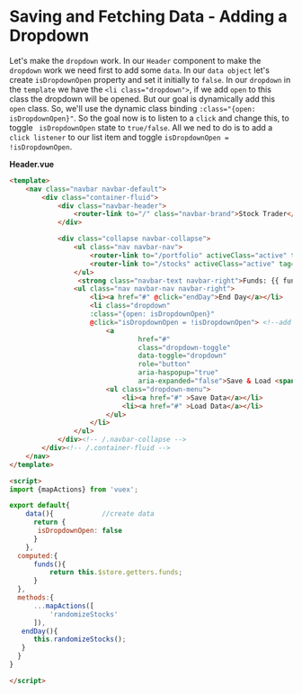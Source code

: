 # Saving and Fetching Data - Adding a Dropdown

Let's make the `dropdown` work. In our `Header` component to make the `dropdown` work we need first to add some `data`. In our `data object` let's create `isDropdownOpen` property and set it initially to `false`. In our `dropdown` in the `template` we have the `<li class="dropdown">`, if we add `open` to this class the dropdown will be opened. But our goal is dynamically add this `open` class. So, we'll use the dynamic class binding `:class="{open: isDropdownOpen}"`. So the goal now is to listen to a `click` and change this, to toggle ` isDropdownOpen` state to `true/false`. All we ned to do is to add a `click listener` to our list item  and toggle `isDropdownOpen = !isDropdownOpen`.

**Header.vue**
```html
<template>
    <nav class="navbar navbar-default">
        <div class="container-fluid">
            <div class="navbar-header">
                <router-link to="/" class="navbar-brand">Stock Trader</router-link>
            </div>

            <div class="collapse navbar-collapse">
                <ul class="nav navbar-nav">
                    <router-link to="/portfolio" activeClass="active" tag="li"><a>Portfolio</a></router-link>
                    <router-link to="/stocks" activeClass="active" tag="li"><a>Stocks</a></router-link>
                </ul>
                 <strong class="navbar-text navbar-right">Funds: {{ funds | currency }}</strong>
                <ul class="nav navbar-nav navbar-right">
                    <li><a href="#" @click="endDay">End Day</a></li>
                    <li class="dropdown" 
                    :class="{open: isDropdownOpen}"
                    @click="isDropdownOpen = !isDropdownOpen"> <!--add dynamic class, add a click listner-->
                        <a
                                href="#"
                                class="dropdown-toggle"
                                data-toggle="dropdown"
                                role="button"
                                aria-haspopup="true"
                                aria-expanded="false">Save & Load <span class="caret"></span></a>
                        <ul class="dropdown-menu">
                            <li><a href="#" >Save Data</a></li>
                            <li><a href="#" >Load Data</a></li>
                        </ul>
                    </li>
                </ul>
            </div><!-- /.navbar-collapse -->
        </div><!-- /.container-fluid -->
    </nav>
</template>

<script>
import {mapActions} from 'vuex'; 

export default{
    data(){            //create data
      return {
       isDropdownOpen: false
      }
    },
  computed:{
      funds(){
          return this.$store.getters.funds; 
      }
  },
  methods:{     
      ...mapActions([
          'randomizeStocks'
      ]),     
   endDay(){
      this.randomizeStocks();
   }
  }
}

</script>
```